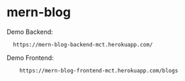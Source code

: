 # mern-blog

Demo Backend: 
```
  https://mern-blog-backend-mct.herokuapp.com/
```

Demo Frontend: 
```
    https://mern-blog-frontend-mct.herokuapp.com/blogs
```
